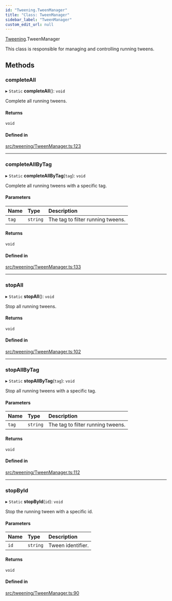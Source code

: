 ```yaml
---
id: "Tweening.TweenManager"
title: "Class: TweenManager"
sidebar_label: "TweenManager"
custom_edit_url: null
---
```


[Tweening](../namespaces/Tweening.md).TweenManager

This class is responsible for managing and controlling running tweens.

## Methods

### completeAll

▸ `Static` **completeAll**(): `void`

Complete all running tweens.

#### Returns

`void`

#### Defined in

[src/tweening/TweenManager.ts:123](https://github.com/agargaro/three.ez/blob/57919a6/src/tweening/TweenManager.ts#L123)

___

### completeAllByTag

▸ `Static` **completeAllByTag**(`tag`): `void`

Complete all running tweens with a specific tag.

#### Parameters

| Name | Type | Description |
| :------ | :------ | :------ |
| `tag` | `string` | The tag to filter running tweens. |

#### Returns

`void`

#### Defined in

[src/tweening/TweenManager.ts:133](https://github.com/agargaro/three.ez/blob/57919a6/src/tweening/TweenManager.ts#L133)

___

### stopAll

▸ `Static` **stopAll**(): `void`

Stop all running tweens.

#### Returns

`void`

#### Defined in

[src/tweening/TweenManager.ts:102](https://github.com/agargaro/three.ez/blob/57919a6/src/tweening/TweenManager.ts#L102)

___

### stopAllByTag

▸ `Static` **stopAllByTag**(`tag`): `void`

Stop all running tweens with a specific tag.

#### Parameters

| Name | Type | Description |
| :------ | :------ | :------ |
| `tag` | `string` | The tag to filter running tweens. |

#### Returns

`void`

#### Defined in

[src/tweening/TweenManager.ts:112](https://github.com/agargaro/three.ez/blob/57919a6/src/tweening/TweenManager.ts#L112)

___

### stopById

▸ `Static` **stopById**(`id`): `void`

Stop the running tween with a specific id.

#### Parameters

| Name | Type | Description |
| :------ | :------ | :------ |
| `id` | `string` | Tween identifier. |

#### Returns

`void`

#### Defined in

[src/tweening/TweenManager.ts:90](https://github.com/agargaro/three.ez/blob/57919a6/src/tweening/TweenManager.ts#L90)

